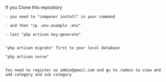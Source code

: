 If you Clone this repository
```
- you need to "composer install" in your command
```
```
- and then "cp .env.example .env"
```
```
- last "php artisan key:generate"
```

```

"php artisan migrate" first to your local database

```
```
"php artisan serve"
```

```

You need to register as admin@gmail.com and go to /admin to view and add category and sub category
```



